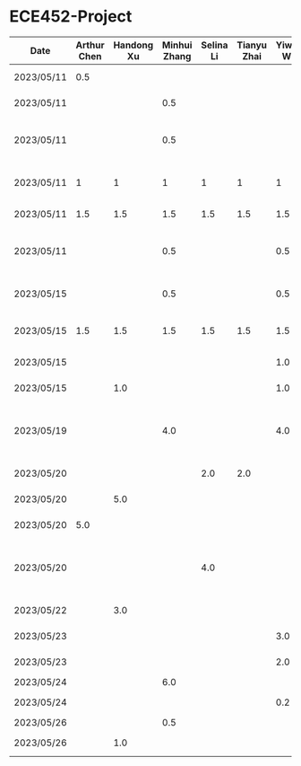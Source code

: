 # ECE452-Project
| Date | Arthur Chen | Handong Xu | Minhui Zhang | Selina Li | Tianyu Zhai | Yiwen Wu | Task
|------------|-------|------------|--------------|-----------|-------------|----------|------
| 2023/05/11 |  0.5  |            |              |           |             |          | Setup Github repo
| 2023/05/11 |       |            |    0.5       |           |             |          | Setup notions teamspace
| 2023/05/11 |       |            |    0.5       |           |             |          | Summarize project and proposal requirements
| 2023/05/11 | 1     |   1        |    1         |    1      |    1        |   1      | Think & document 3 feasible ideas
| 2023/05/11 | 1.5   |   1.5      |    1.5       |    1.5    |    1.5      |   1.5    | Discuss & Select Idea
| 2023/05/11 |       |            |    0.5       |           |             |   0.5    | Create TimeLog.md and README.md
| 2023/05/15 |       |            |    0.5       |           |             |   0.5    | Divide task on proposal and design
| 2023/05/15 | 1.5   |   1.5      |    1.5       |    1.5    |    1.5      |   1.5    | Meeting on proposal and design
| 2023/05/15 |       |            |              |           |             |   1.0    | Initial design on UI
| 2023/05/15 |       |   1.0      |              |           |             |   1.0    | Upgrade UI design
| 2023/05/19 |       |            |    4.0       |           |             |   4.0    | Design architecture view and architecture style
| 2023/05/20 |       |            |              |    2.0    |    2.0      |          | Discuss design patterns
| 2023/05/20 |       |   5.0      |              |           |             |          | UI design in Figma
| 2023/05/20 | 5.0   |            |              |           |             |          | Write documentations
| 2023/05/20 |       |            |              |    4.0    |             |          | Demonstrate implementation of design patterns at the coding level
| 2023/05/22 |       |   3.0      |              |           |             |          | UI design in Figma
| 2023/05/23 |       |            |              |           |             |    3.0   | Setup starter code
| 2023/05/23 |       |            |              |           |             |    2.0   | Debug starter code
| 2023/05/24 |       |            |    6.0       |           |             |          | Write Proposal
| 2023/05/24 |       |            |              |           |             |    0.2   | Review Proposal
| 2023/05/26 |       |            |    0.5       |           |             |          | Revise Proposal
| 2023/05/26 |       |   1.0      |              |           |             |          | Added UI in Proposal